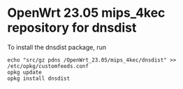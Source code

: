 OpenWrt 23.05 mips_4kec repository for dnsdist
========

To install the dnsdist package, run

```
echo "src/gz pdns /OpenWrt_23.05/mips_4kec/dnsdist" >> /etc/opkg/customfeeds.conf
opkg update
opkg install dnsdist
```
